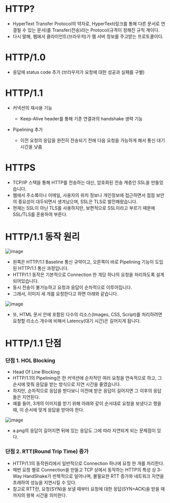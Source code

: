 <h1> HTTP? </h1>

- HyperText Transfer Protocol의 약자로, HyperText(링크를 통해 다른 문서로 연결될 수 있는 문서)를 Transfer(전송)라는 Protocol(규격이 정해진 규칙 
계이다.
- 다시 말해, 웹에서 클라이언트(브라우저)가 웹 서버 정보를 주고받는 프로토콜이다.

<h1> HTTP/1.0 </h1>

- 응답에 status code 추가 (브라우저가 요청에 대한 성공과 실패를 구별)

<h1> HTTP/1.1 </h1>

- 커넥션의 재사용 기능
  - Keep-Alive header를 통해 기존 연결과의 handshake 생략 기능

- Pipelining 추가
  - 이전 요청의 응답을 완전히 전송되기 전에 다음 요청을 가능하게 해서 통신 대기 시간을 낮춤
 
 
 <h1> HTTPS </h1>
 
 - TCP/IP 스택을 통해 HTTP를 전송하는 대신, 암호화된 전송 계층인 SSL을 만들었습니다.
 - 웹에서 주소록이나 이메일, 사용자의 위치 정보나 개인정보에 접근하면서 점점 보안의 중요성이 대두되면서 생겨났으며, SSL은 TLS로 발전해왔습니다.
 - 현재는 SSL이 아닌 TLS를 사용하지만, 보편적으로 SSL이라고 부르기 때문에 SSL/TLS를 혼용하여 부른다.

<h1> HTTP/1.1 동작 원리 </h1>

![image](https://user-images.githubusercontent.com/62228401/218254784-c5599da3-fd5d-4174-9942-938de8331a49.png)

- 왼쪽은 HTTP/1.1 Baseline 통신 규약이고, 오른쪽이 바로 Pipelining 기능이 도입된 HTTP/1.1 통신 과정입니다.
- HTTP/1.1 동작은 기본적으로 Connection 한 개당 하나의 요청을 처리하도록 설계되어있습니다.
- 동시 전송이 불가능하고 요청과 응답이 순차적으로 이루어집니다.
- 그래서, 이미지 세 개를 요청한다고 하면 아래와 같습니다.

![image](https://user-images.githubusercontent.com/62228401/218254860-142fea53-45bb-4d13-8386-9bdb2bb59e0d.png)

- 또, HTML 문서 안에 포함된 다수의 리소스(Images, CSS, Script)를 처리하려면 요청할 리소스 개수에 비해서 Latency(대기 시간)은 길어지게 됩니다.

<h1> HTTP/1.1 단점 </h1>

<h3> 단점 1. HOL Blocking </h3>

- Head Of Line Blocking
- HTTP/1.1의 Pipelining은 한 커넥션에 순차적인 여러 요청을 연속적으로 하고, 그 순서에 맞춰 응답을 받는 방식으로 지연 시간을 줄였습니다.
- 하지만, 순차적으로 응답을 받다보니 이전에 받은 응답이 길어지면 그 이후의 응답들은 지연된다.
- 예를 들어, 3개의 이미지를 받기 위해 아래와 같이 순서대로 요청을 보냈다고 했을 때, 이 순서에 맞게 응답을 받아야 한다.

![image](https://user-images.githubusercontent.com/62228401/218255029-9d3d875f-c35c-4add-9346-0256bfbdb23c.png)

- a.png의 응답이 길어지면 뒤에 있는 응답도 그에 따라 지연되게 되는 문제점이 있다.

<h3> 단점 2. RTT(Round Trip Time) 증가 </h3>

- HTTP/1.1의 동작원리에서 일반적으로 Connection 하나에 요청 한 개를 처리한다.
- 매번 요청 별로 Connection을 만들고 TCP 상에서 동작하는 HTTP의 특성 상 3-Way HandShake가 반복적으로 일어나며, 불필요한 RTT 증가와 네트워크 지연을 초래하여 성능을 지연시킬 수 있다.
- 참고로 RTT란, 요청(SYN)을 보낼 때부터 요청에 대한 응답(SYN+ACK)을 받을 때까지의 왕복 시간을 의미한다.

